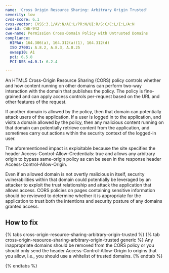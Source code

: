 ```yaml
---
name: 'Cross Origin Resource Sharing: Arbitrary Origin Trusted'
severity: low
cvss-score: 6.1
cvss-vector: CVSS:3.1/AV:N/AC:L/PR:N/UI:R/S:C/C:L/I:L/A:N
cwe-id: CWE-942
cwe-name: Permission Cross-Domain Policy with Untrusted Domains
compliance:
  HIPAA: 164.306(a), 164.312(a)(1), 164.312(d)
  ISO 27001: A.8.2, A.8.3, A.8.25
  owasp10: A1
  pci: 6.5.8
  PCI-DSS v4.0.1: 6.2.4

---            
```


An HTML5 Cross-Origin Resource Sharing (CORS) policy controls whether and how content running on other domains can perform two-way interaction with the domain that publishes the policy. The policy is fine-grained and can apply access controls per-request based on the URL and other features of the request.  

If another domain is allowed by the policy, then that domain can potentially attack users of the application. If a user is logged in to the application, and visits a domain allowed by the policy, then any malicious content running on that domain can potentially retrieve content from the application, and sometimes carry out actions within the security context of the logged-in user.  

The aforementioned impact is exploitable because the site specifies the header Access-Control-Allow-Credentials: true and allows any arbitrary origin to bypass same-origin policy as can be seen in the response header Access-Control-Allow-Origin.

Even if an allowed domain is not overtly malicious in itself, security vulnerabilities within that domain could potentially be leveraged by an attacker to exploit the trust relationship and attack the application that allows access. CORS policies on pages containing sensitive information should be reviewed to determine whether it is appropriate for the application to trust both the intentions and security posture of any domains granted access.

## How to fix

{% tabs cross-origin-resource-sharing-arbitrary-origin-trusted %}
{% tab cross-origin-resource-sharing-arbitrary-origin-trusted generic %}
Any inappropriate domains should be removed from the CORS policy or you should only send the header Access-Control-Allow-Origin to origins that you allow, i.e., you should use a whitelist of trusted domains.
{% endtab %}

{% endtabs %}
